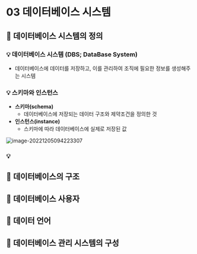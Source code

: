 # 03 데이터베이스 시스템

## 📌 데이터베이스 시스템의 정의

### 💡 데이터베이스 시스템 (DBS; DataBase System)

- 데이터베이스에 데이터를 저장하고, 이를 관리하여 조직에 필요한 정보를 생성해주는 시스템



### 💡 스키마와 인스턴스

- **스키마(schema)**
  - 데이터베이스에 저장되는 데이터 구조와 제약조건을 정의한 것
- **인스턴스(instance)**
  - 스키마에 따라 데이터베이스에 실제로 저장된 값

![image-20221205094223307](C:\Users\Bokyeong\AppData\Roaming\Typora\typora-user-images\image-20221205094223307.png)



### 💡 







## 📌 데이터베이스의 구조









## 📌 데이터베이스 사용자









## 📌 데이터 언어







## 📌 데이터베이스 관리 시스템의 구성

